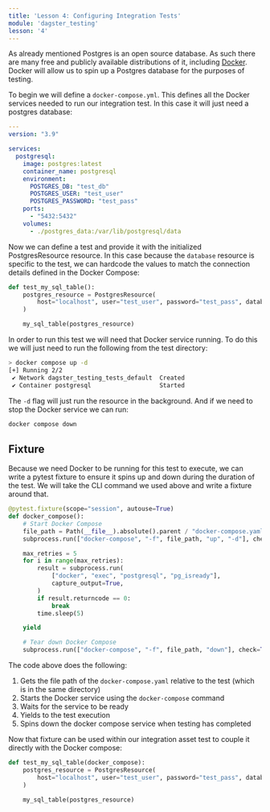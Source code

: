 ```yaml
---
title: 'Lesson 4: Configuring Integration Tests'
module: 'dagster_testing'
lesson: '4'
---
```


As already mentioned Postgres is an open source database. As such there are many free and publicly available distributions of it, including [Docker](https://www.docker.com/). Docker will allow us to spin up a Postgres database for the purposes of testing.

To begin we will define a `docker-compose.yml`. This defines all the Docker services needed to run our integration test. In this case it will just need a postgres database:

```yaml
---
version: "3.9"

services:
  postgresql:
    image: postgres:latest
    container_name: postgresql
    environment:
      POSTGRES_DB: "test_db"
      POSTGRES_USER: "test_user"
      POSTGRES_PASSWORD: "test_pass"
    ports:
      - "5432:5432"
    volumes:
      - ./postgres_data:/var/lib/postgresql/data
```

Now we can define a test and provide it with the initialized PostgresResource resource. In this case because the `database` resource is specific to the test, we can hardcode the values to match the connection details defined in the Docker Compose:

```python
def test_my_sql_table():
    postgres_resource = PostgresResource(
        host="localhost", user="test_user", password="test_pass", database="test_db"
    )

    my_sql_table(postgres_resource)
```

In order to run this test we will need that Docker service running. To do this we will just need to run the following from the test directory:

```bash 
> docker compose up -d
[+] Running 2/2
 ✔ Network dagster_testing_tests_default  Created                                                   0.0s
 ✔ Container postgresql                   Started                                                   0.2s
```

The `-d` flag will just run the resource in the background. And if we need to stop the Docker service we can run:

```bash
docker compose down
```

## Fixture

Because we need Docker to be running for this test to execute, we can write a pytest fixture to ensure it spins up and down during the duration of the test. We will take the CLI command we used above and write a fixture around that.

```python
@pytest.fixture(scope="session", autouse=True)
def docker_compose():
    # Start Docker Compose
    file_path = Path(__file__).absolute().parent / "docker-compose.yaml"
    subprocess.run(["docker-compose", "-f", file_path, "up", "-d"], check=True)

    max_retries = 5
    for i in range(max_retries):
        result = subprocess.run(
            ["docker", "exec", "postgresql", "pg_isready"],
            capture_output=True,
        )
        if result.returncode == 0:
            break
        time.sleep(5)

    yield

    # Tear down Docker Compose
    subprocess.run(["docker-compose", "-f", file_path, "down"], check=True)
```

The code above does the following:

1. Gets the file path of the `docker-compose.yaml` relative to the test (which is in the same directory)
2. Starts the Docker service using the `docker-compose` command
3. Waits for the service to be ready
4. Yields to the test execution
5. Spins down the docker compose service when testing has completed

Now that fixture can be used within our integration asset test to couple it directly with the Docker compose:

```python
def test_my_sql_table(docker_compose):
    postgres_resource = PostgresResource(
        host="localhost", user="test_user", password="test_pass", database="test_db"
    )

    my_sql_table(postgres_resource)
```